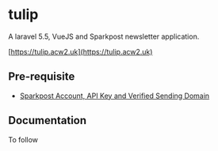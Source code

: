 # tulip

A laravel 5.5, VueJS and Sparkpost newsletter application.

[https://tulip.acw2.uk](https://tulip.acw2.uk)


## Pre-requisite
  - [Sparkpost Account, API Key and Verified Sending Domain](https://app.sparkpost.com/auth)
  
  
## Documentation
To follow